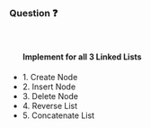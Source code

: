 <h3>Question ❓</h3>
<br />
<ul>
    <h4>Implement for all 3 Linked Lists</h4>
    <li>1. Create Node</li> 
    <li>2. Insert Node</li> 
    <li>3. Delete Node</li> 
    <li>4. Reverse List</li> 
    <li>5. Concatenate List</li> 
</ul>

